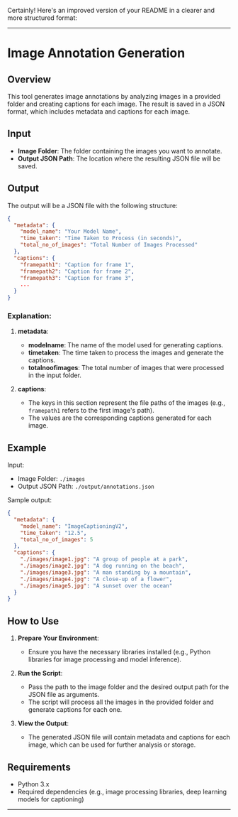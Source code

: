 Certainly! Here's an improved version of your README in a clearer and more structured format:

---

# Image Annotation Generation

## Overview

This tool generates image annotations by analyzing images in a provided folder and creating captions for each image. The result is saved in a JSON format, which includes metadata and captions for each image.

## Input

- **Image Folder**: The folder containing the images you want to annotate.
- **Output JSON Path**: The location where the resulting JSON file will be saved.

## Output

The output will be a JSON file with the following structure:

```json
{
  "metadata": {
    "model_name": "Your Model Name",
    "time_taken": "Time Taken to Process (in seconds)",
    "total_no_of_images": "Total Number of Images Processed"
  },
  "captions": {
    "framepath1": "Caption for frame 1",
    "framepath2": "Caption for frame 2",
    "framepath3": "Caption for frame 3",
    ...
  }
}
```

### Explanation:

1. **metadata**:

   - **modelname**: The name of the model used for generating captions.
   - **timetaken**: The time taken to process the images and generate the captions.
   - **totalnoofimages**: The total number of images that were processed in the input folder.

2. **captions**:
   - The keys in this section represent the file paths of the images (e.g., `framepath1` refers to the first image's path).
   - The values are the corresponding captions generated for each image.

## Example

Input:

- Image Folder: `./images`
- Output JSON Path: `./output/annotations.json`

Sample output:

```json
{
  "metadata": {
    "model_name": "ImageCaptioningV2",
    "time_taken": "12.5",
    "total_no_of_images": 5
  },
  "captions": {
    "./images/image1.jpg": "A group of people at a park",
    "./images/image2.jpg": "A dog running on the beach",
    "./images/image3.jpg": "A man standing by a mountain",
    "./images/image4.jpg": "A close-up of a flower",
    "./images/image5.jpg": "A sunset over the ocean"
  }
}
```

## How to Use

1. **Prepare Your Environment**:

   - Ensure you have the necessary libraries installed (e.g., Python libraries for image processing and model inference).

2. **Run the Script**:

   - Pass the path to the image folder and the desired output path for the JSON file as arguments.
   - The script will process all the images in the provided folder and generate captions for each one.

3. **View the Output**:
   - The generated JSON file will contain metadata and captions for each image, which can be used for further analysis or storage.

## Requirements

- Python 3.x
- Required dependencies (e.g., image processing libraries, deep learning models for captioning)

---
